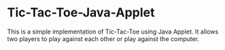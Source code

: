 # Tic-Tac-Toe-Java-Applet
This is a simple implementation of Tic-Tac-Toe using Java Applet. It allows two players to play against each other or play against the computer.
